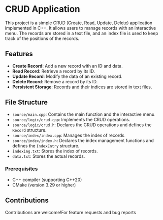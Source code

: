 # CRUD Application

This project is a simple CRUD (Create, Read, Update, Delete) application implemented in C++. It allows users to manage records with an interactive menu. The records are stored in a text file, and an index file is used to keep track of the positions of the records.

## Features

- **Create Record**: Add a new record with an ID and data.
- **Read Record**: Retrieve a record by its ID.
- **Update Record**: Modify the data of an existing record.
- **Delete Record**: Remove a record by its ID.
- **Persistent Storage**: Records and their indices are stored in text files.

## File Structure

- `source/main.cpp`: Contains the main function and the interactive menu.
- `source/logic/crud.cpp`: Implements the CRUD operations.
- `source/logic/crud.h`: Declares the CRUD operations and defines the `Record` structure.
- `source/index/index.cpp`: Manages the index of records.
- `source/index/index.h`: Declares the index management functions and defines the `IndexEntry` structure.
- `indexing.txt`: Stores the index of records.
- `data.txt`: Stores the actual records.


### Prerequisites

- C++ compiler (supporting C++20)
- CMake (version 3.29 or higher)


## Contributions

Contributions are welcome!For feature requests and bug reports

